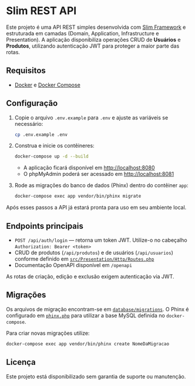 # Slim REST API

Este projeto é uma API REST simples desenvolvida com [Slim Framework](https://www.slimframework.com/) e estruturada em camadas (Domain, Application, Infrastructure e Presentation). A aplicação disponibiliza operações CRUD de **Usuários** e **Produtos**, utilizando autenticação JWT para proteger a maior parte das rotas.

## Requisitos

- [Docker](https://www.docker.com/) e [Docker Compose](https://docs.docker.com/compose/)

## Configuração

1. Copie o arquivo `.env.example` para `.env` e ajuste as variáveis se necessário:

   ```bash
   cp .env.example .env
   ```

2. Construa e inicie os contêineres:

   ```bash
   docker-compose up -d --build
   ```

   - A aplicação ficará disponível em [http://localhost:8080](http://localhost:8080)
   - O phpMyAdmin poderá ser acessado em [http://localhost:8081](http://localhost:8081)

3. Rode as migrações do banco de dados (Phinx) dentro do contêiner `app`:

   ```bash
   docker-compose exec app vendor/bin/phinx migrate
   ```

Após esses passos a API já estará pronta para uso em seu ambiente local.

## Endpoints principais

- `POST /api/auth/login` &mdash; retorna um token JWT. Utilize-o no cabeçalho `Authorization: Bearer <token>`
- CRUD de produtos (`/api/produtos`) e de usuários (`/api/usuarios`) conforme definido em [`src/Presentation/Http/Routes.php`](src/Presentation/Http/Routes.php)
- Documentação OpenAPI disponível em `/openapi`

As rotas de criação, edição e exclusão exigem autenticação via JWT.

## Migrações

Os arquivos de migração encontram-se em [`database/migrations`](database/migrations). O Phinx é configurado em [`phinx.php`](phinx.php) para utilizar a base MySQL definida no `docker-compose`.

Para criar novas migrações utilize:

```bash
docker-compose exec app vendor/bin/phinx create NomeDaMigracao
```

## Licença

Este projeto está disponibilizado sem garantia de suporte ou manutenção.
